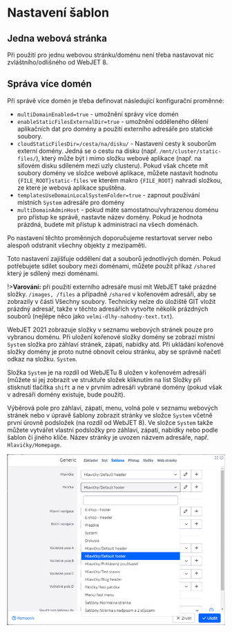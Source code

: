 # Nastavení šablon

## Jedna webová stránka

Při použití pro jednu webovou stránku/doménu není třeba nastavovat nic zvláštního/odlišného od WebJET 8.

## Správa více domén

Při správě více domén je třeba definovat následující konfigurační proměnné:
- `multiDomainEnabled=true` - umožnění správy více domén
- `enableStaticFilesExternalDir=true` - umožnění odděleného dělení aplikačních dat pro domény a použití externího adresáře pro statické soubory.
- `cloudStaticFilesDir=/cesta/na/disku/` - Nastavení cesty k souborům externí domény. Jedná se o cestu na disku (např. `/mnt/cluster/static-files/`), který může být i mimo složku webové aplikace (např. na síťovém disku sdíleném mezi uzly clusteru). Pokud však chcete mít soubory domény ve složce webové aplikace, můžete nastavit hodnotu `{FILE_ROOT}static-files` ve kterém makro `{FILE_ROOT}` nahradí složkou, ze které je webová aplikace spuštěna.
- `templatesUseDomainLocalSystemFolder=true` - zapnout používání místních `System` adresáře pro domény
- `multiDomainAdminHost` - pokud máte samostatnou/vyhrazenou doménu pro přístup ke správě, nastavte název domény. Pokud je hodnota prázdná, budete mít přístup k administraci na všech doménách.

Po nastavení těchto proměnných doporučujeme restartovat server nebo alespoň odstranit všechny objekty z mezipaměti.

Toto nastavení zajišťuje oddělení dat a souborů jednotlivých domén. Pokud potřebujete sdílet soubory mezi doménami, můžete použít příkaz `/shared` který je sdílený mezi doménami.

!>**Varování:** při použití externího adresáře musí mít WebJET také prázdné složky. `/images, /files` a případně `/shared` v kořenovém adresáři, aby se zobrazily v části Všechny soubory. Technicky nelze do úložiště GIT vložit prázdný adresář, takže v těchto adresářích vytvořte několik prázdných souborů (nejlépe něco jako `velmi-dlhy-nahodny-text.txt`).

WebJET 2021 zobrazuje složky v seznamu webových stránek pouze pro vybranou doménu. Při uložení kořenové složky domény se zobrazí místní `System` složka pro záhlaví stránek, zápatí, nabídky atd. Při ukládání kořenové složky domény je proto nutné obnovit celou stránku, aby se správně načetl odkaz na složku. `System`.

Složka `System` je na rozdíl od WebJETu 8 uložen v kořenovém adresáři (můžete si jej zobrazit ve struktuře složek kliknutím na list Složky při stisknutí tlačítka `shift` a ne v prvním adresáři vybrané domény (pokud však v adresáři domény existuje, bude použit).

Výběrová pole pro záhlaví, zápatí, menu, volná pole v seznamu webových stránek nebo v úpravě šablony zobrazit stránky ve složce `System` včetně první úrovně podsložek (na rozdíl od WebJET 8). Ve složce `System` takže můžete vytvářet vlastní podsložky pro záhlaví, zápatí, nabídky nebo podle šablon či jiného klíče. Název stránky je uvozen názvem adresáře, např. `Hlavičky/Homepage`.

![](header-footer.png)
